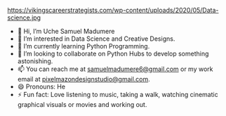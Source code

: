https://vikingscareerstrategists.com/wp-content/uploads/2020/05/Data-science.jpg


- 👋 Hi, I’m Uche Samuel Madumere
- 👀 I’m interested in Data Science and Creative Designs.
- 🌱 I’m currently learning Python Programming. 
- 💞️ I’m looking to collaborate on Python Hubs to develop something astonishing.
- 📫 You can reach me at samuelmadumere6@gmail.com or my work email at pixelmazondesignstudio@gmail.com.
- 😄 Pronouns: He
- ⚡ Fun fact: Love listening to music, taking a walk, watching cinematic graphical visuals or movies and working out.

<!---
Nativenerd1004/Nativenerd1004 is a ✨ special ✨ repository because its `README.md` (this file) appears on your GitHub profile.
You can click the Preview link to take a look at your changes.
--->
